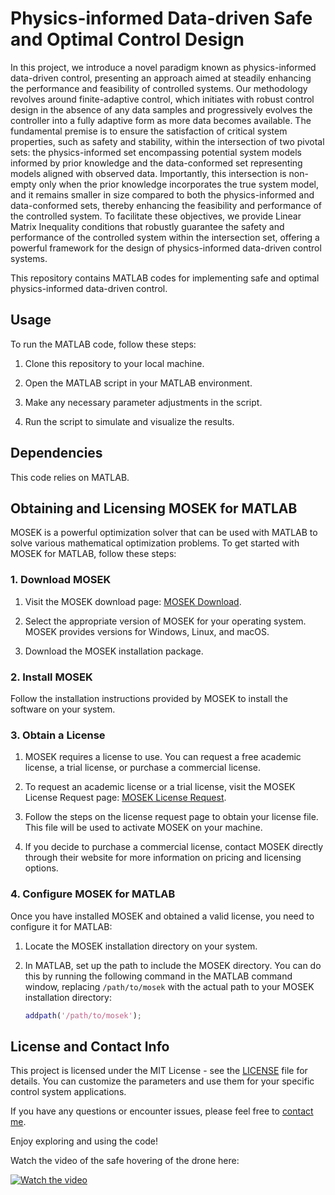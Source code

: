 # Physics-informed Data-driven Safe and Optimal Control Design
In this project, we introduce a novel paradigm known as physics-informed data-driven control, presenting an approach aimed at steadily enhancing the performance and feasibility of controlled systems. Our methodology revolves around finite-adaptive control, which initiates with robust control design in the absence of any data samples and progressively evolves the controller into a fully adaptive form as more data becomes available. The fundamental premise is to ensure the satisfaction of critical system properties, such as safety and stability, within the intersection of two pivotal sets: the physics-informed set encompassing potential system models informed by prior knowledge and the data-conformed set representing models aligned with observed data. Importantly, this intersection is non-empty only when the prior knowledge incorporates the true system model, and it remains smaller in size compared to both the physics-informed and data-conformed sets, thereby enhancing the feasibility and performance of the controlled system. To facilitate these objectives, we provide Linear Matrix Inequality conditions that robustly guarantee the safety and performance of the controlled system within the intersection set, offering a powerful framework for the design of physics-informed data-driven control systems.


This repository contains MATLAB codes for implementing safe and optimal physics-informed data-driven control.

## Usage

To run the MATLAB code, follow these steps:

1. Clone this repository to your local machine.

2. Open the MATLAB script in your MATLAB environment.

3. Make any necessary parameter adjustments in the script.

4. Run the script to simulate and visualize the results.

## Dependencies

This code relies on MATLAB.

## Obtaining and Licensing MOSEK for MATLAB

MOSEK is a powerful optimization solver that can be used with MATLAB to solve various mathematical optimization problems. To get started with MOSEK for MATLAB, follow these steps:

### 1. Download MOSEK

1. Visit the MOSEK download page: [MOSEK Download](https://www.mosek.com/downloads/).

2. Select the appropriate version of MOSEK for your operating system. MOSEK provides versions for Windows, Linux, and macOS.

3. Download the MOSEK installation package.

### 2. Install MOSEK

Follow the installation instructions provided by MOSEK to install the software on your system.

### 3. Obtain a License

1. MOSEK requires a license to use. You can request a free academic license, a trial license, or purchase a commercial license.

2. To request an academic license or a trial license, visit the MOSEK License Request page: [MOSEK License Request](https://www.mosek.com/license/).

3. Follow the steps on the license request page to obtain your license file. This file will be used to activate MOSEK on your machine.

4. If you decide to purchase a commercial license, contact MOSEK directly through their website for more information on pricing and licensing options.

### 4. Configure MOSEK for MATLAB

Once you have installed MOSEK and obtained a valid license, you need to configure it for MATLAB:

1. Locate the MOSEK installation directory on your system.

2. In MATLAB, set up the path to include the MOSEK directory. You can do this by running the following command in the MATLAB command window, replacing `/path/to/mosek` with the actual path to your MOSEK installation directory:

   ```matlab
   addpath('/path/to/mosek');


## License and Contact Info

This project is licensed under the MIT License - see the [LICENSE](LICENSE) file for details. You can customize the parameters and use them for your specific control system applications.

If you have any questions or encounter issues, please feel free to [contact me](mailto:niknejad@msu.edu).

Enjoy exploring and using the code!



Watch the video of the safe hovering of the drone here:

[![Watch the video](https://img.youtube.com/vi/LdfYQQp4STU/maxresdefault.jpg)](https://www.youtube.com/watch?v=LdfYQQp4STU)



